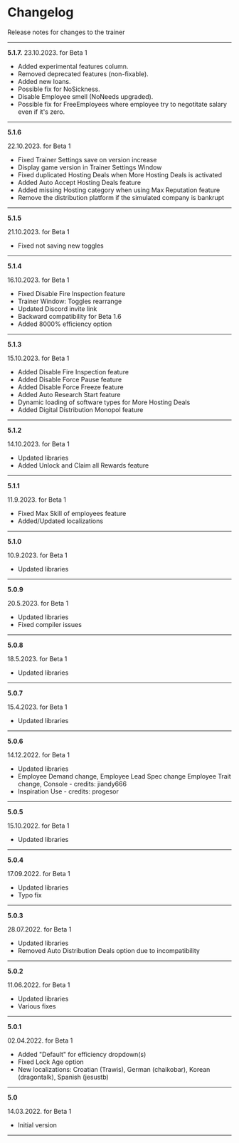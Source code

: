 # Changelog
Release notes for changes to the trainer

---

**5.1.7.**
23.10.2023. for Beta 1
- Added experimental features column.
- Removed deprecated features (non-fixable).
- Added new loans.
- Possible fix for NoSickness.
- Disable Employee smell (NoNeeds upgraded).
- Possible fix for FreeEmployees where employee try to negotitate salary even if it's zero.

---

**5.1.6**

22.10.2023. for Beta 1
- Fixed Trainer Settings save on version increase
- Display game version in Trainer Settings Window
- Fixed duplicated Hosting Deals when More Hosting Deals is activated
- Added Auto Accept Hosting Deals feature
- Added missing Hosting category when using Max Reputation feature
- Remove the distribution platform if the simulated company is bankrupt

---

**5.1.5**

21.10.2023. for Beta 1
- Fixed not saving new toggles

---

**5.1.4**

16.10.2023. for Beta 1
- Fixed Disable Fire Inspection feature
- Trainer Window: Toggles rearrange
- Updated Discord invite link
- Backward compatibility for Beta 1.6
- Added 8000% efficiency option

---

**5.1.3**

15.10.2023. for Beta 1
- Added Disable Fire Inspection feature
- Added Disable Force Pause feature
- Added Disable Force Freeze feature
- Added Auto Research Start feature
- Dynamic loading of software types for More Hosting Deals
- Added Digital Distribution Monopol feature

---

**5.1.2**

14.10.2023. for Beta 1
- Updated libraries
- Added Unlock and Claim all Rewards feature

---

**5.1.1**

11.9.2023. for Beta 1
- Fixed Max Skill of employees feature
- Added/Updated localizations

---

**5.1.0**

10.9.2023. for Beta 1
- Updated libraries

---

**5.0.9**

20.5.2023. for Beta 1
- Updated libraries
- Fixed compiler issues

---

**5.0.8**

18.5.2023. for Beta 1
- Updated libraries

---

**5.0.7**

15.4.2023. for Beta 1
- Updated libraries

---

**5.0.6**

14.12.2022. for Beta 1
- Updated libraries
- Employee Demand change, Employee Lead Spec change Employee Trait change, Console - credits: jiandy666
- Inspiration Use - credits: progesor

---

**5.0.5**

15.10.2022. for Beta 1
- Updated libraries

---

**5.0.4**

17.09.2022. for Beta 1
- Updated libraries
- Typo fix

---

**5.0.3**

28.07.2022. for Beta 1
- Updated libraries
- Removed Auto Distribution Deals option due to incompatibility

---

**5.0.2**

11.06.2022. for Beta 1
- Updated libraries
- Various fixes

---

**5.0.1**

02.04.2022. for Beta 1
- Added "Default" for efficiency dropdown(s)
- Fixed Lock Age option
- New localizations: Croatian (Trawis), German (chaikobar), Korean (dragontalk), Spanish (jesustb)

---

**5.0**

14.03.2022. for Beta 1
- Initial version

---
